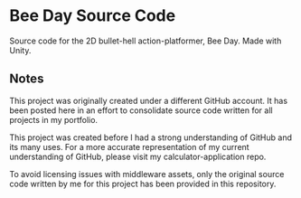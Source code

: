 # Bee Day Source Code
Source code for the 2D bullet-hell action-platformer, Bee Day. Made with Unity.

## Notes
This project was originally created under a different GitHub account. It has been posted here in an effort to consolidate source code written for all projects in my portfolio.

This project was created before I had a strong understanding of GitHub and its many uses. For a more accurate representation of my current understanding of GitHub, please visit my calculator-application repo.

To avoid licensing issues with middleware assets, only the original source code written by me for this project has been provided in this repository. 
